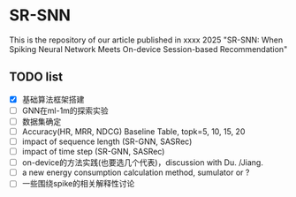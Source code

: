 # SR-SNN
This is the repository of our article published in xxxx 2025 "SR-SNN: When Spiking Neural Network Meets On-device Session-based Recommendation"

## TODO list

 - [x] 基础算法框架搭建
 - [ ] GNN在ml-1m的探索实验
 - [ ] 数据集确定
 - [ ] Accuracy(HR, MRR, NDCG) Baseline Table, topk=5, 10, 15, 20
 - [ ] impact of sequence length (SR-GNN, SASRec)
 - [ ] impact of time step (SR-GNN, SASRec)
 - [ ] on-device的方法实践(也要选几个代表)，discussion with Du. /Jiang.
 - [ ] a new energy consumption calculation method, sumulator or ?
 - [ ] 一些围绕spike的相关解释性讨论
